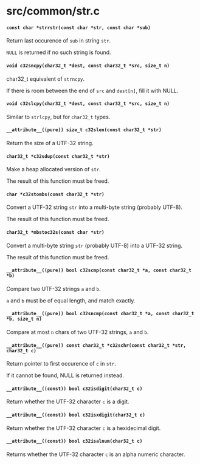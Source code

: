 # src/common/str.c

#### `const char *strrstr(const char *str, const char *sub)`
Return last occurence of `sub` in string `str`.

`NULL` is returned if no such string is found.

#### `void c32sncpy(char32_t *dest, const char32_t *src, size_t n)`
char32_t equivalent of `strncpy`.

If there is room between the end of `src` and `dest[n]`, fill it with NULL.

#### `void c32slcpy(char32_t *dest, const char32_t *src, size_t n)`
Similar to `strlcpy`, but for `char32_t` types.

#### `__attribute__((pure)) size_t c32slen(const char32_t *str)`
Return the size of a UTF-32 string.

#### `char32_t *c32sdup(const char32_t *str)`
Make a heap allocated version of `str`.

The result of this function must be freed.

#### `char *c32stombs(const char32_t *str)`
Convert a UTF-32 string `str` into a multi-byte string (probably UTF-8).

The result of this function must be freed.

#### `char32_t *mbstoc32s(const char *str)`
Convert a multi-byte string `str` (probably UTF-8) into a UTF-32 string.

The result of this function must be freed.

#### `__attribute__((pure)) bool c32scmp(const char32_t *a, const char32_t *b)`
Compare two UTF-32 strings `a` and `b`.

`a` and `b` must be of equal length, and match exactly.

#### `__attribute__((pure)) bool c32sncmp(const char32_t *a, const char32_t *b, size_t n)`
Compare at most `n` chars of two UTF-32 strings, `a` and `b`.

#### `__attribute__((pure)) const char32_t *c32schr(const char32_t *str, char32_t c)`
Return pointer to first occurence of `c` in `str`.

If it cannot be found, NULL is returned instead.

#### `__attribute__((const)) bool c32isdigit(char32_t c)`
Return whether the UTF-32 character `c` is a digit.

#### `__attribute__((const)) bool c32isxdigit(char32_t c)`
Return whether the UTF-32 character `c` is a hexidecimal digit.

#### `__attribute__((const)) bool c32isalnum(char32_t c)`
Returns whether the UTF-32 character `c` is an alpha numeric character.

